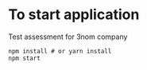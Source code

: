 
# To start application
Test assessment for 3nom company
```
npm install # or yarn install
npm start  
```


